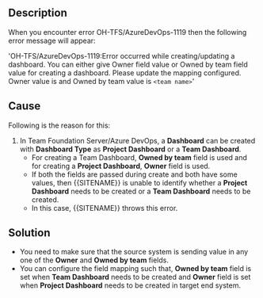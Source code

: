 ## Description

When you encounter error OH-TFS/AzureDevOps-1119 then the following error message will appear:

'OH-TFS/AzureDevOps-1119:Error occurred while creating/updating a dashboard. You can either give Owner field value or Owned by team field value for creating a dashboard. Please update the mapping configured. Owner value is <owner name> and Owned by team value is `<team name>`'

## Cause

Following is the reason for this:

1. In Team Foundation Server/Azure DevOps, a **Dashboard** can be created with **Dashboard Type** as **Project Dashboard** or a **Team Dashboard**.
   * For creating a Team Dashboard, **Owned by team** field is used and for creating a **Project Dashboard**, **Owner** field is used.
   * If both the fields are passed during create and both have some values, then {{SITENAME}} is unable to identify whether a **Project Dashboard** needs to be created or a **Team Dashboard** needs to be created.
   * In this case, {{SITENAME}} throws this error.

## Solution

* You need to make sure that the source system is sending value in any one of the **Owner** and **Owned by team** fields.
* You can configure the field mapping such that, **Owned by team** field is set when **Team Dashboard** needs to be created and **Owner** field is set when **Project Dashboard** needs to be created in target end system.
